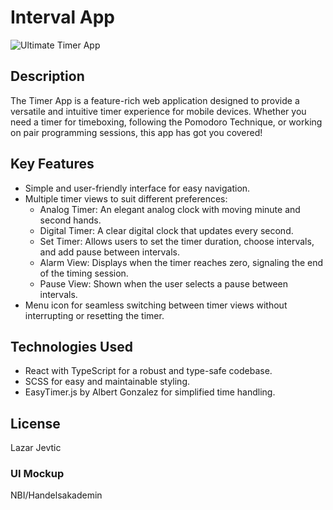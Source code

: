 # Interval App

![Ultimate Timer App](https://github.com/lazar93kg/IntervalApp/assets/92717900/5169c2d2-8ad0-4c63-bea9-8cac65d13868)

## Description
The Timer App is a feature-rich web application designed to provide a versatile and intuitive timer experience for mobile devices. Whether you need a timer for timeboxing, following the Pomodoro Technique, or working on pair programming sessions, this app has got you covered!

## Key Features
- Simple and user-friendly interface for easy navigation.
- Multiple timer views to suit different preferences:
  - Analog Timer: An elegant analog clock with moving minute and second hands.
  - Digital Timer: A clear digital clock that updates every second.
  - Set Timer: Allows users to set the timer duration, choose intervals, and add pause between intervals.
  - Alarm View: Displays when the timer reaches zero, signaling the end of the timing session.
  - Pause View: Shown when the user selects a pause between intervals.
- Menu icon for seamless switching between timer views without interrupting or resetting the timer.

## Technologies Used
- React with TypeScript for a robust and type-safe codebase.
- SCSS for easy and maintainable styling.
- EasyTimer.js by Albert Gonzalez for simplified time handling.

## License
Lazar Jevtic
### UI Mockup
NBI/Handelsakademin
